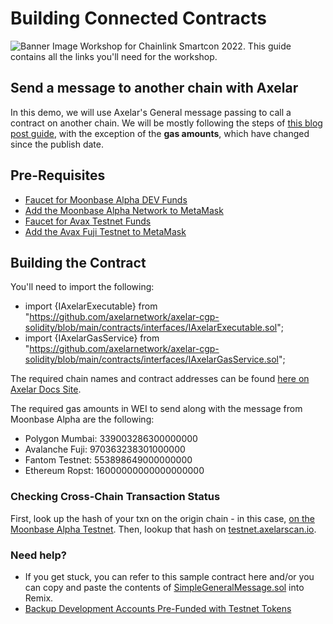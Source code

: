 # Building Connected Contracts
![Banner Image](https://i.ibb.co/bJ3xhm3/20220926-Chainlink-Smart-Con-Workshop-EXTERNAL.png)
Workshop for Chainlink Smartcon 2022. This guide contains all the links you'll need for the workshop. 

## Send a message to another chain with Axelar
In this demo, we will use Axelar's General message passing to call a contract on another chain. We will be mostly following the steps of [this blog post guide](https://moonbeam.network/blog/connected-contracts-axelar/), with the exception of the **gas amounts**, which have changed since the publish date. 

## Pre-Requisites
- [Faucet for Moonbase Alpha DEV Funds](https://apps.moonbeam.network/moonbase-alpha/faucet/)
- [Add the Moonbase Alpha Network to MetaMask](https://docs.moonbeam.network/)
- [Faucet for Avax Testnet Funds](https://faucet.avax.network/)
- [Add the Avax Fuji Testnet to MetaMask](https://chainlist.org/)

## Building the Contract
You'll need to import the following: 
* import {IAxelarExecutable} from "https://github.com/axelarnetwork/axelar-cgp-solidity/blob/main/contracts/interfaces/IAxelarExecutable.sol";
* import {IAxelarGasService} from "https://github.com/axelarnetwork/axelar-cgp-solidity/blob/main/contracts/interfaces/IAxelarGasService.sol";


The required chain names and contract addresses can be found [here on Axelar Docs Site](https://docs.axelar.dev/dev/build/contract-addresses/testnet).



The required gas amounts in WEI to send along with the message from Moonbase Alpha are the following: 
- Polygon Mumbai: 339003286300000000
- Avalanche Fuji: 970363238301000000
- Fantom Testnet: 553898649000000000
- Ethereum Ropst: 16000000000000000000


### Checking Cross-Chain Transaction Status
First, look up the hash of your txn on the origin chain - in this case, [on the Moonbase Alpha Testnet](https://moonbase.moonscan.io/). Then, lookup that hash on [testnet.axelarscan.io](https://testnet.axelarscan.io/). 

### Need help?
- If you get stuck, you can refer to this sample contract here and/or you can copy and paste the contents of [SimpleGeneralMessage.sol](https://gist.github.com/jboetticher/0188244031df80e9b180568e30bfa7a5) into Remix.
- [Backup Development Accounts Pre-Funded with Testnet Tokens](https://docs.moonbeam.network/builders/get-started/networks/moonbeam-dev/#pre-funded-development-accounts)
